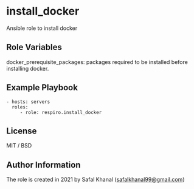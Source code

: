 install_docker
=========

Ansible role to install docker


Role Variables
--------------
docker_prerequisite_packages: packages required to be installed before installing docker.

Example Playbook
----------------

    - hosts: servers
      roles:
         - role: respiro.install_docker

License
-------

MIT / BSD

Author Information
------------------

The role is created in 2021 by Safal Khanal (safalkhanal99@gmail.com)  